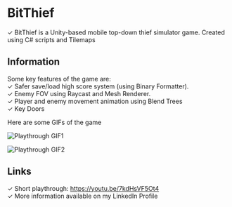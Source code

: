 # BitThief
✓ BitThief is a Unity-based mobile top-down thief simulator game. Created using C# scripts and Tilemaps

## Information
Some key features of the game are:  
✓ Safer save/load high score system (using Binary Formatter).  
✓ Enemy FOV using Raycast and Mesh Renderer.  
✓ Player and enemy movement animation using Blend Trees  
✓ Key Doors  

Here are some GIFs of the game  

![Playthrough GIF1](https://media.giphy.com/media/gcV3boN3NEcZLRno8E/giphy.gif)

![Playthrough GIF2](https://media.giphy.com/media/7Qht65iEc29xgWkxvb/giphy.gif)

## Links
✓ Short playthrough: https://youtu.be/7kdHsVF5Ot4  
✓ More information available on my LinkedIn Profile  
